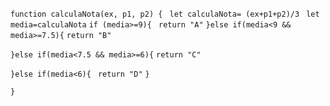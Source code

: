 ```function calculaNota(ex, p1, p2) {```
 ``` let calculaNota= (ex+p1+p2)/3```
 ``` let media=calculaNota```
  ```if (media>=9){```
   ``` return "A"```
  ```}else if(media<9 && media>=7.5){```
    ```return "B"```
    
  ```}else if(media<7.5 && media>=6){```
    ```return "C"```
    
  ```}else if(media<6){```
   ``` return "D"```
  ```}```
  
```}```
